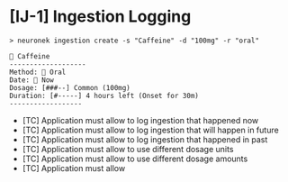 # [IJ-1] Ingestion Logging


```
> neuronek ingestion create -s "Caffeine" -d "100mg" -r "oral"

🧪 Caffeine
-------------------
Method: 🥤 Oral
Date: 📅 Now
Dosage: [###--] Common (100mg)
Duration: [#-----] 4 hours left (Onset for 30m) 
------------------
```

- [TC] Application must allow to log ingestion that happened now
- [TC] Application must allow to log ingestion that will happen in future
- [TC] Application must allow to log ingestion that happened in past
- [TC] Application must allow to use different dosage units
- [TC] Application must allow to use different dosage amounts
- [TC] Application must allow 

